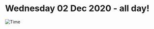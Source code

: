 # Wednesday 02 Dec 2020 - all day!
![Time](https://github.com/rich-ctm/today/workflows/Time/badge.svg)
